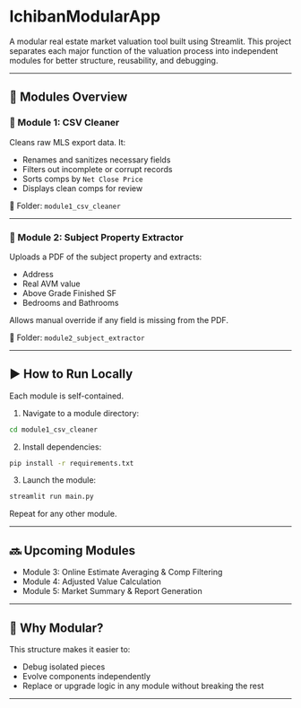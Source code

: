 
# IchibanModularApp

A modular real estate market valuation tool built using Streamlit. This project separates each major function of the valuation process into independent modules for better structure, reusability, and debugging.

---

## 🔧 Modules Overview

### 🧼 Module 1: CSV Cleaner
Cleans raw MLS export data. It:
- Renames and sanitizes necessary fields
- Filters out incomplete or corrupt records
- Sorts comps by `Net Close Price`
- Displays clean comps for review

📁 Folder: `module1_csv_cleaner`

---

### 📄 Module 2: Subject Property Extractor
Uploads a PDF of the subject property and extracts:
- Address
- Real AVM value
- Above Grade Finished SF
- Bedrooms and Bathrooms

Allows manual override if any field is missing from the PDF.

📁 Folder: `module2_subject_extractor`

---

## ▶️ How to Run Locally

Each module is self-contained.

1. Navigate to a module directory:
```bash
cd module1_csv_cleaner
```

2. Install dependencies:
```bash
pip install -r requirements.txt
```

3. Launch the module:
```bash
streamlit run main.py
```

Repeat for any other module.

---

## 🔜 Upcoming Modules

- Module 3: Online Estimate Averaging & Comp Filtering
- Module 4: Adjusted Value Calculation
- Module 5: Market Summary & Report Generation

---

## 🧠 Why Modular?

This structure makes it easier to:
- Debug isolated pieces
- Evolve components independently
- Replace or upgrade logic in any module without breaking the rest

---

